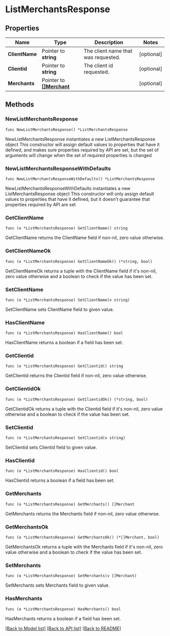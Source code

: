 # ListMerchantsResponse

## Properties

Name | Type | Description | Notes
------------ | ------------- | ------------- | -------------
**ClientName** | Pointer to **string** | The client name that was requested. | [optional] 
**Clientid** | Pointer to **string** | The client id requested. | [optional] 
**Merchants** | Pointer to [**[]Merchant**](Merchant.md) |  | [optional] 

## Methods

### NewListMerchantsResponse

`func NewListMerchantsResponse() *ListMerchantsResponse`

NewListMerchantsResponse instantiates a new ListMerchantsResponse object
This constructor will assign default values to properties that have it defined,
and makes sure properties required by API are set, but the set of arguments
will change when the set of required properties is changed

### NewListMerchantsResponseWithDefaults

`func NewListMerchantsResponseWithDefaults() *ListMerchantsResponse`

NewListMerchantsResponseWithDefaults instantiates a new ListMerchantsResponse object
This constructor will only assign default values to properties that have it defined,
but it doesn't guarantee that properties required by API are set

### GetClientName

`func (o *ListMerchantsResponse) GetClientName() string`

GetClientName returns the ClientName field if non-nil, zero value otherwise.

### GetClientNameOk

`func (o *ListMerchantsResponse) GetClientNameOk() (*string, bool)`

GetClientNameOk returns a tuple with the ClientName field if it's non-nil, zero value otherwise
and a boolean to check if the value has been set.

### SetClientName

`func (o *ListMerchantsResponse) SetClientName(v string)`

SetClientName sets ClientName field to given value.

### HasClientName

`func (o *ListMerchantsResponse) HasClientName() bool`

HasClientName returns a boolean if a field has been set.

### GetClientid

`func (o *ListMerchantsResponse) GetClientid() string`

GetClientid returns the Clientid field if non-nil, zero value otherwise.

### GetClientidOk

`func (o *ListMerchantsResponse) GetClientidOk() (*string, bool)`

GetClientidOk returns a tuple with the Clientid field if it's non-nil, zero value otherwise
and a boolean to check if the value has been set.

### SetClientid

`func (o *ListMerchantsResponse) SetClientid(v string)`

SetClientid sets Clientid field to given value.

### HasClientid

`func (o *ListMerchantsResponse) HasClientid() bool`

HasClientid returns a boolean if a field has been set.

### GetMerchants

`func (o *ListMerchantsResponse) GetMerchants() []Merchant`

GetMerchants returns the Merchants field if non-nil, zero value otherwise.

### GetMerchantsOk

`func (o *ListMerchantsResponse) GetMerchantsOk() (*[]Merchant, bool)`

GetMerchantsOk returns a tuple with the Merchants field if it's non-nil, zero value otherwise
and a boolean to check if the value has been set.

### SetMerchants

`func (o *ListMerchantsResponse) SetMerchants(v []Merchant)`

SetMerchants sets Merchants field to given value.

### HasMerchants

`func (o *ListMerchantsResponse) HasMerchants() bool`

HasMerchants returns a boolean if a field has been set.


[[Back to Model list]](../README.md#documentation-for-models) [[Back to API list]](../README.md#documentation-for-api-endpoints) [[Back to README]](../README.md)


